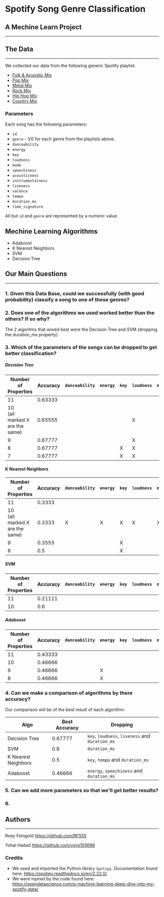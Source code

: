 # Spotify Song Genre Classification

## A Mechine Learn Project

___

## The Data

___
We collected our data from the following generic Spotify playlist:

* [Folk & Acuostic Mix](https://open.spotify.com/playlist/37i9dQZF1EQp62d3Dl7ECY)
* [Pop Mix](https://open.spotify.com/playlist/37i9dQZF1EQncLwOalG3K7)
* [Metal Mix](https://open.spotify.com/playlist/37i9dQZF1EQpgT26jgbgRI)
* [Rock Mix](https://open.spotify.com/playlist/37i9dQZF1EQpj7X7UK8OOF)
* [Hip Hop Mix](https://open.spotify.com/playlist/37i9dQZF1EQnqst5TRi17F)
* [Country Mix](https://open.spotify.com/playlist/37i9dQZF1EQmPV0vrce2QZ)

### Parameters

Each song has the following parameters:

* `id`
* `genre` - 1/0 for each genre from the playlists above.
* `danceability`
* `energy`
* `key`
* `loudness`
* `mode`
* `speechiness`
* `acousticness`
* `instrumentalness`
* `liveness`
* `valence`
* `tempo`
* `duration_ms`
* `time_signature`

All but `id` and `genre` are represented by a numeric value.

## Mechine Learning Algorithms

* Adaboost
* K Nearest Neighbors
* SVM
* Decision Tree

## Our Main Questions

___

### 1. Given this Data Base, could we successfully (with good probability) classify a song to one of these genres?

### 2. Does one of the algorithms we used worked better than the others? If so why?

The 2 algoritms that wored best were the Decision Tree and SVM (dropping the duration_ms property).

### 3. Which of the parameters of the songs can be dropped to get better classification?

##### Decision Tree

| Number of Properties               | Accuracy | `danceability` | `energy` | `key` | `loudness` | `mode` | `speechiness` | `acousticness` | `instrumentalness` | `liveness` | `valence` | `tempo` | `duration_ms` |
|------------------------------------|----------|----------------|----------|-------|------------|--------|---------------|----------------|--------------------|------------|-----------|---------|---------------|
| 11                                 | 0.63333  |                |          |       |            |        |               |                |                    |            |           |         |               |
| 10<br/>(all marked X are the same) | 0.65555  |                |          |       | X          |        |               |                | X                  |            |           | X       |               |
| 9                                  | 0.67777  |                |          |       | X          |        |               |                |                    |            |           |         | X             |
| 8                                  | 0.67777  |                |          | X     | X          |        |               |                |                    |            |           |         | X             |
| 7                                  | 0.67777  |                |          | X     | X          |        |               |                |                    | X          |           |         | X             |

#### K Nearest Neighbors

| Number of Properties               | Accuracy | `danceability` | `energy` | `key` | `loudness` | `mode` | `speechiness` | `acousticness` | `instrumentalness` | `liveness` | `valence` | `tempo` | `duration_ms` |
|------------------------------------|----------|----------------|----------|-------|------------|--------|---------------|----------------|--------------------|------------|-----------|---------|---------------|
| 11                                 | 0.3333   |                |          |       |            |        |               |                |                    |            |           |         |               |
| 10<br/>(all marked X are the same) | 0.3333   | X              | X        | X     | X          | X      | X             | X              | X                  | X          | X         | X       | X             |
| 9                                  | 0.3555   |                |          | X     |            |        |               |                |                    |            |           |         | X             |
| 8                                  | 0.5      |                |          | X     |            |        |               |                |                    |            |           | X       | X             |

##### SVM

| Number of Properties | Accuracy | `danceability` | `energy` | `key` | `loudness` | `mode` | `speechiness` | `acousticness` | `instrumentalness` | `liveness` | `valence` | `tempo` | `duration_ms` |
|----------------------|----------|----------------|----------|-------|------------|--------|---------------|----------------|--------------------|------------|-----------|---------|---------------|
| 11                   | 0.21111  |                |          |       |            |        |               |                |                    |            |           |         |               |
| 10                   | 0.6      |                |          |       |            |        |               |                |                    |            |           |         | X             |

##### Adaboost

| Number of Properties | Accuracy | `danceability` | `energy` | `key` | `loudness` | `mode` | `speechiness` | `acousticness` | `instrumentalness` | `liveness` | `valence` | `tempo` | `duration_ms` |
|----------------------|----------|----------------|----------|-------|------------|--------|---------------|----------------|--------------------|------------|-----------|---------|---------------|
| 11                   | 0.43333  |                |          |       |            |        |               |                |                    |            |           |         |               |
| 10                   | 0.46666  |                |          |       |            |        | X             |                |                    |            |           |         |               |
| 9                    | 0.46666  |                | X        |       |            |        | X             |                |                    |            |           |         |               |
| 8                    | 0.46666  |                | X        |       |            |        | X             |                |                    |            |           |         | X             |

### 4. Can we make a comparison of algorithms by there accuracy?

Our comparison will be of the best result of each algorithm:

| Algo                | Best Accuracy | Dropping                                        |
|---------------------|---------------|-------------------------------------------------|
| Decision Tree       | 0.67777       | `key`, `loudness`, `liveness` and `duration_ms` |
| SVM                 | 0.6           | `duration_ms`                                   |
| K Nearest Neighbors | 0.5           | `key`, `tempo` and `duration_ms`                |
| Adaboost            | 0.46666       | `energy`, `speechiness` and `duration_ms`       |

### 5. Can we add more parameters so that we'll get better results?

### 6.

## Authors

___
Roey Feingold https://github.com/RF555

Yohai Hadad https://github.com/yoyo150696

### Credits

* We used and imported the Python library `Spotipy`. Documentation found here: https://spotipy.readthedocs.io/en/2.22.0/
* We were inpired by the code found here: https://opendatascience.com/a-machine-learning-deep-dive-into-my-spotify-data/